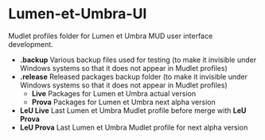 # Lumen-et-Umbra-UI
Mudlet profiles folder for Lumen et Umbra MUD user interface development.

- **.backup**
	Various backup files used for testing (to make it invisible under Windows systems so that it does not appear in Mudlet profiles)
- **.release**
	Released packages backup folder (to make it invisible under Windows systems so that it does not appear in Mudlet profiles)
	- **Live**
  		Packages for Lumen et Umbra actual version
  	- **Prova**
  		Packages for Lumen et Umbra next alpha version
- **LeU Live**
	Last Lumen et Umbra Mudlet profile before merge with **LeU Prova**
- **LeU Prova**
	Last Lumen et Umbra Mudlet profile for next alpha version
